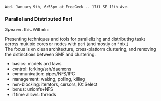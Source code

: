     Wed. January 9th, 6:53pm at FreeGeek -- 1731 SE 10th Ave.

### Parallel and Distributed Perl

Speaker: Eric Wilhelm

Presenting techniques and tools for parallelizing and distributing 
tasks across multiple cores or nodes with perl (and mostly on *nix.)  
The focus is on clean architecture, cross-platform clustering, and 
removing the distinctions between SMP and clustering.

* basics:          models and laws
* control:         forking/ssh/daemons
* communication:   pipes/NFS/IPC
* management:      waiting, polling, killing
* non-blocking:    iterators, cursors, IO::Select
* bonus:           unionfs+NFS
* if time allows:  threads
